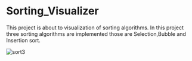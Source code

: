 # Sorting_Visualizer
This project is about to visualization of sorting algorithms. In this project three sorting algorithms are implemented those are Selection,Bubble and Insertion sort.


![sort3](https://user-images.githubusercontent.com/94954247/150096283-c220ded0-37c6-415e-a888-0b2bc027f3f0.PNG)
